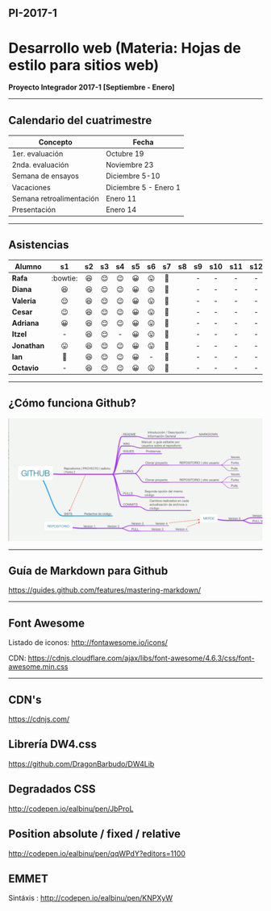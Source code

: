 ## PI-2017-1

# Desarrollo web (Materia: Hojas de estilo para sitios web)

**Proyecto Integrador 2017-1 [Septiembre - Enero]**

---

## Calendario del cuatrimestre 

| Concepto                 | Fecha                 |
| ------------------------ | --------------------- |
| 1er. evaluación          | Octubre 19            |
| 2nda. evaluación         | Noviembre 23          |
| Semana de ensayos        | Diciembre 5-10        |
| Vacaciones               | Diciembre 5 - Enero 1 |
| Semana retroalimentación | Enero 11              |
| Presentación             | Enero 14              |

---

## Asistencias

| Alumno       |         s1         |     s2     |     s3     |   s4   |  s5  |         s6         |     s7      |  s8  |  s9  | s10  | s11  | s12  | s13  | s14  | s15  |
| ------------ | :----------------: | :--------: | :--------: | :----: | :--: | :----------------: | :---------: | :--: | :--: | :--: | :--: | :--: | :--: | :--: | :--: |
| **Rafa**     |      :bowtie:      | :laughing: | :relieved: | :wink: |  😀  | :stuck_out_tongue: | :grimacing: |      |  -   |  -   |  -   |  -   |  -   |  -   |  -   |
| **Diana**    |     :laughing:     | :laughing: | :relieved: | :wink: |  😀  | :stuck_out_tongue: | :grimacing: |      |  -   |  -   |  -   |  -   |  -   |  -   |  -   |
| **Valeria**  |     :relieved:     | :laughing: | :relieved: | :wink: |  😀  | :stuck_out_tongue: | :grimacing: |      |  -   |  -   |  -   |  -   |  -   |  -   |  -   |
| **Cesar**    |       :wink:       | :laughing: | :relieved: | :wink: |  😀  | :stuck_out_tongue: | :grimacing: |      |  -   |  -   |  -   |  -   |  -   |  -   |  -   |
| **Adriana**  |         😀         | :laughing: | :relieved: | :wink: |  😀  | :stuck_out_tongue: | :grimacing: |      |  -   |  -   |  -   |  -   |  -   |  -   |  -   |
| **Itzel**    |         -          | :laughing: | :relieved: |   -    |  😀  | :stuck_out_tongue: | :grimacing: |      |  -   |  -   |  -   |  -   |  -   |  -   |  -   |
| **Jonathan** | :stuck_out_tongue: | :laughing: | :relieved: | :wink: |  😀  | :stuck_out_tongue: | :grimacing: |      |  -   |  -   |  -   |  -   |  -   |  -   |  -   |
| **Ian**      |    :grimacing:     | :laughing: | :relieved: | :wink: |  😀  |         -          | :grimacing: |      |  -   |  -   |  -   |  -   |  -   |  -   |  -   |
| **Octavio**  |         -          | :laughing: | :relieved: | :wink: |  😀  | :stuck_out_tongue: | :grimacing: |      |  -   |  -   |  -   |  -   |  -   |  -   |  -   |

---

## ¿Cómo funciona Github?

![¿Cómo funciona Github?](Mapa_github.png)

---

## Guía de Markdown para Github

<https://guides.github.com/features/mastering-markdown/>

---

## Font Awesome

Listado de iconos: <http://fontawesome.io/icons/>

CDN: <https://cdnjs.cloudflare.com/ajax/libs/font-awesome/4.6.3/css/font-awesome.min.css>

---

## CDN's

<https://cdnjs.com/>

## Librería DW4.css

<https://github.com/DragonBarbudo/DW4Lib>

## Degradados CSS

<http://codepen.io/ealbinu/pen/JbProL>

## Position absolute / fixed / relative

<http://codepen.io/ealbinu/pen/qqWPdY?editors=1100>

## EMMET

Sintáxis : <http://codepen.io/ealbinu/pen/KNPXyW>